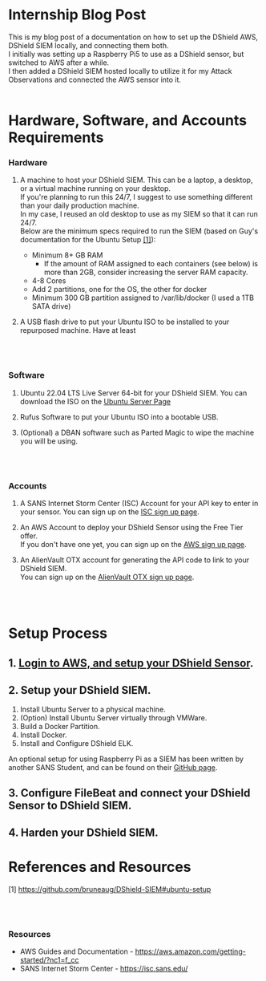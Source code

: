 # Internship Blog Post
This is my blog post of a documentation on how to set up the DShield AWS, DShield SIEM locally, and connecting them both. <br>
I initially was setting up a Raspberry Pi5 to use as a DShield sensor, but switched to AWS after a while. <br>
I then added a DShield SIEM hosted locally to utilize it for my Attack Observations and connected the AWS sensor into it.
<br>
<br>

# Hardware, Software, and Accounts Requirements

### Hardware

1. A machine to host your DShield SIEM. This can be a laptop, a desktop, or a virtual machine running on your desktop. <br>
  If you're planning to run this 24/7, I suggest to use something different than your daily production machine. <br>
  In my case, I reused an old desktop to use as my SIEM so that it can run 24/7. <br>
  Below are the minimum specs required to run the SIEM (based on Guy's documentation for the Ubuntu Setup [[1]](https://github.com/bruneaug/DShield-SIEM#ubuntu-setup)): <br>
   - Minimum 8+ GB RAM<br>
     - If the amount of RAM assigned to each containers (see below) is more than 2GB, consider increasing the server RAM capacity.<br>
   - 4-8 Cores<br>
   - Add 2 partitions, one for the OS, the other for docker<br>
   - Minimum 300 GB partition assigned to /var/lib/docker (I used a 1TB SATA drive) <br>

2. A USB flash drive to put your Ubuntu ISO to be installed to your repurposed machine. Have at least 
<br>
<br>

### Software

1. Ubuntu 22.04 LTS Live Server 64-bit for your DShield SIEM. You can download the ISO on the [Ubuntu Server Page](https://ubuntu.com/download/server)

2. Rufus Software to put your Ubuntu ISO into a bootable USB.

3. (Optional) a DBAN software such as Parted Magic to wipe the machine you will be using.
<br>
<br>

### Accounts

1. A SANS Internet Storm Center (ISC) Account for your API key to enter in your sensor. You can sign up on the [ISC sign up page](https://isc.sans.edu/register.html).

2. An AWS Account to deploy your DShield Sensor using the Free Tier offer. <br> If you don't have one yet, you can sign up on the [AWS sign up page](https://signin.aws.amazon.com/signup?request_type=register).

3. An AlienVault OTX account for generating the API code to link to your DShield SIEM. <br> You can sign up on the [AlienVault OTX sign up page](https://otx.alienvault.com/).
<br>
<br>

# Setup Process

## 1. [Login to AWS, and setup your DShield Sensor](./1.%20AWS%20DShield%20Sensor%20Setup.md). <!-- TO-DO: Create a page on how to provision a Dshield Sensor through AWS based on Dr. J's GitHub Documentation -->
   
## 2. Setup your DShield SIEM. <br>
  1. Install Ubuntu Server to a physical machine.<br> <!-- TO-DO: Create a page on how to intall Ubuntu Server to a machine -->
  2. (Option) Install Ubuntu Server virtually through VMWare.<br> <!-- TO-DO: Create a page on how to install Ubuntu Server virtually through VMWare -->
  3. Build a Docker Partition.<br> <!-- TO-DO: Either Link Guy's page on how to build a docker partion, or create a page dedicated for it. The amount of storage might need to be defined. -->
  4. Install Docker.<br> <!-- TO-DO: Create a page on how to install Docker -->
  5. Install and Configure DShield ELK.<br> <!-- TO-DO: Create a page on how to Configure DShield ELK based on Guy's Configurations-->


An optional setup for using Raspberry Pi as a SIEM has been written by another SANS Student, and can be found on their [GitHub page](https://github.com/amelete11235/homelab/blob/main/Installing%20DShield%20SIEM%20on%20a%20Raspberry%20Pi%205%20-%208%20GB%20RAM/Installing%20DShield%20SIEM%20on%20a%20Raspberry%20Pi%205%20-%208%20GB%20RAM.md).
   
## 3. Configure FileBeat and connect your DShield Sensor to DShield SIEM.


## 4. Harden your DShield SIEM.


# References and Resources

[1] https://github.com/bruneaug/DShield-SIEM#ubuntu-setup <br>

<br>
<br>

### Resources
- AWS Guides and Documentation - https://aws.amazon.com/getting-started/?nc1=f_cc
- SANS Internet Storm Center - https://isc.sans.edu/